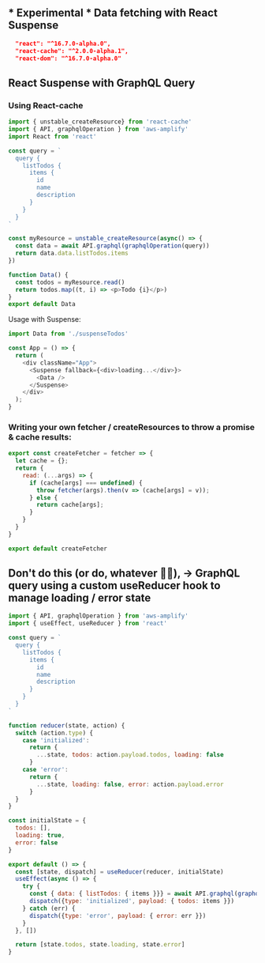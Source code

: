 ## * Experimental * Data fetching with React Suspense

```json
  "react": "^16.7.0-alpha.0",
  "react-cache": "^2.0.0-alpha.1",
  "react-dom": "^16.7.0-alpha.0"
```

## React Suspense with GraphQL Query

### Using React-cache

```js
import { unstable_createResource} from 'react-cache'
import { API, graphqlOperation } from 'aws-amplify'
import React from 'react'

const query = `
  query {
    listTodos {
      items {
        id
        name
        description
      }
    }
  }
`

const myResource = unstable_createResource(async() => {
  const data = await API.graphql(graphqlOperation(query))
  return data.data.listTodos.items
})

function Data() {
  const todos = myResource.read()
  return todos.map((t, i) => <p>Todo {i}</p>)
}
export default Data
```

Usage with Suspense:

```js
import Data from './suspenseTodos'

const App = () => {
  return (
    <div className="App">
      <Suspense fallback={<div>loading...</div>}>
        <Data />
      </Suspense>
    </div>
  );
}
```

### Writing your own fetcher / createResources to throw a promise & cache results:

```js
export const createFetcher = fetcher => {
  let cache = {};
  return {
    read: (...args) => {
      if (cache[args] === undefined) {
        throw fetcher(args).then(v => (cache[args] = v));
      } else {
        return cache[args];
      }
    }
  }
}

export default createFetcher
```

## Don't do this (or do, whatever 🤷‍♂️), -> GraphQL query using a custom useReducer hook to manage loading / error state

```js
import { API, graphqlOperation } from 'aws-amplify'
import { useEffect, useReducer } from 'react'

const query = `
  query {
    listTodos {
      items {
        id
        name
        description
      }
    }
  }
`

function reducer(state, action) {
  switch (action.type) {
    case 'initialized':
      return {
        ...state, todos: action.payload.todos, loading: false
      }
    case 'error':
      return {
        ...state, loading: false, error: action.payload.error
      }
  }
}

const initialState = {
  todos: [],
  loading: true,
  error: false
}

export default () => {
  const [state, dispatch] = useReducer(reducer, initialState)
  useEffect(async () => {
    try {
      const { data: { listTodos: { items }}} = await API.graphql(graphqlOperation(query))
      dispatch({type: 'initialized', payload: { todos: items }})
    } catch (err) {
      dispatch({type: 'error', payload: { error: err }})
    }
  }, [])

  return [state.todos, state.loading, state.error]
}
```
